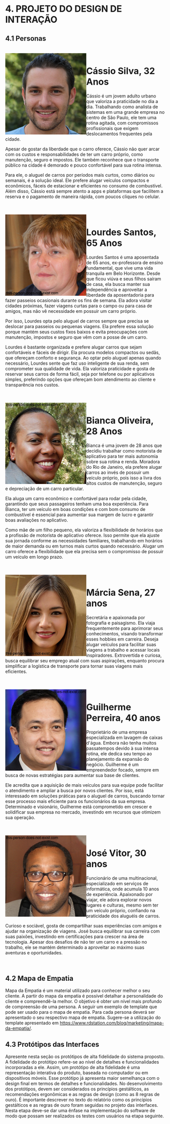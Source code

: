 # 4. PROJETO DO DESIGN DE INTERAÇÃO

## 4.1 Personas

<br>
<img align = "left" width="256" src="https://github.com/ICEI-PUC-Minas-PMV-SI/pmv-si-2024-2-pe3-t2-g6-locacar/blob/3f01cd39da080688799a37bc06c87bd8431e6425/download%20(2).jpg" />

# Cássio Silva, 32 Anos

Cássio é um jovem adulto urbano que valoriza a praticidade no dia a dia. Trabalhando como analista de sistemas em uma grande empresa no centro de São Paulo, ele tem uma rotina agitada, com compromissos profissionais que exigem deslocamentos frequentes pela cidade.

Apesar de gostar da liberdade que o carro oferece, Cássio não quer arcar com os custos e responsabilidades de ter um carro próprio, como manutenção, seguro e impostos. Ele também reconhece que o transporte público na cidade é demorado e pouco confortável para sua rotina intensa.

Para ele, o aluguel de carros por períodos mais curtos, como diários ou semanais, é a solução ideal. Ele prefere alugar veículos compactos e econômicos, fáceis de estacionar e eficientes no consumo de combustível. Além disso, Cássio está sempre atento a apps e plataformas que facilitem a reserva e o pagamento de maneira rápida, com poucos cliques no celular.

<br clear = "left">


<br>
<img align = "left" width="256" src="https://github.com/ICEI-PUC-Minas-PMV-SI/pmv-si-2024-2-pe3-t2-g6-locacar/blob/25dcfc783fdf896d436938263efd72cac9284979/download.jpg" />

# Lourdes Santos, 65 Anos

Lourdes Santos é uma aposentada de 65 anos, ex-professora de ensino fundamental, que vive uma vida tranquila em Belo Horizonte. Desde que ficou viúva e seus filhos saíram de casa, ela busca manter sua independência e aproveitar a liberdade da aposentadoria para fazer passeios ocasionais durante os fins de semana. Ela adora visitar cidades próximas, fazer viagens curtas para o campo ou para casa de amigos, mas não vê necessidade em possuir um carro próprio.

Por isso, Lourdes opta pelo aluguel de carros sempre que precisa se deslocar para passeios ou pequenas viagens. Ela prefere essa solução porque mantém seus custos fixos baixos e evita preocupações com manutenção, impostos e seguro que vêm com a posse de um carro.

Lourdes é bastante organizada e prefere alugar carros que sejam confortáveis e fáceis de dirigir. Ela procura modelos compactos ou sedãs, que ofereçam conforto e segurança. Ao optar pelo aluguel apenas quando necessário, Lourdes sente que faz uso inteligente de sua renda, sem comprometer sua qualidade de vida. Ela valoriza praticidade e gosta de reservar seus carros de forma fácil, seja por telefone ou por aplicativos simples, preferindo opções que ofereçam bom atendimento ao cliente e transparência nos custos.

<br clear = "left">



<br>
<img align = "left" width="256" src="https://github.com/ICEI-PUC-Minas-PMV-SI/pmv-si-2024-2-pe3-t2-g6-locacar/blob/60d4f159946500099cdcf6b42cd2560f150f97ec/Bianca.jpg" />

# Bianca Oliveira, 28 Anos

Bianca é uma jovem de 28 anos que decidiu trabalhar como motorista de aplicativo para ter mais autonomia sobre sua rotina e renda. Moradora do Rio de Janeiro, ela prefere alugar carros ao invés de possuir um veículo próprio, pois isso a livra dos altos custos de manutenção, seguro e depreciação de um carro particular.

Ela aluga um carro econômico e confortável para rodar pela cidade, garantindo que seus passageiros tenham uma boa experiência. Para Bianca, ter um veículo em boas condições e com bom consumo de combustível é essencial para aumentar sua margem de lucro e garantir boas avaliações no aplicativo.

Como mãe de um filho pequeno, ela valoriza a flexibilidade de horários que a profissão de motorista de aplicativo oferece. Isso permite que ela ajuste sua jornada conforme as necessidades familiares, trabalhando em horários de maior demanda ou em turnos mais curtos quando necessário. Alugar um carro oferece a flexibilidade que ela precisa sem o compromisso de possuir um veículo em longo prazo.

<br clear = "left">


<br>
<img align = "left" width="256" src="https://github.com/ICEI-PUC-Minas-PMV-SI/pmv-si-2024-2-pe3-t2-g6-locacar/blob/152354664d56a2b248c5e25daeed8d6481003cfe/Marcia%20Sena.jpg" />

# Márcia Sena, 27 anos

Secretária e apaixonada por fotografia e paisagismo. Ela viaja frequentemente para aprimorar seus conhecimentos, visando transformar esses hobbies em carreira. Deseja alugar veículos para facilitar suas viagens a trabalho e acessar locais inspiradores. Extrovertida e curiosa, busca equilibrar seu emprego atual com suas aspirações, enquanto procura simplificar a logística de transporte para tornar suas viagens mais eficientes.

<br clear = "left">




<br>
<img align = "left" width="256" src="https://github.com/ICEI-PUC-Minas-PMV-SI/pmv-si-2024-2-pe3-t2-g6-locacar/blob/564a141a27e070b5386d71d45a2cfd307dc100e0/Guilherme%20Perreira.jpg" />

# Guilherme Perreira, 40 anos

Proprietário de uma empresa especializada em lavagem de caixas d'água. Embora não tenha muitos passatempos devido à sua intensa rotina, ele dedica seu tempo ao planejamento da expansão do negócio. Guilherme é um empreendedor focado, sempre em busca de novas estratégias para aumentar sua base de clientes.

Ele acredita que a aquisição de mais veículos para sua equipe pode facilitar o atendimento e ampliar a busca por novos clientes. Por isso, está interessado em soluções práticas para o aluguel de carros, buscando tornar esse processo mais eficiente para os funcionários da sua empresa. Determinado e visionário, Guilherme está comprometido em crescer e solidificar sua empresa no mercado, investindo em recursos que otimizem sua operação.

<br clear = "left">



<br>
<img align = "left" width="256" src="https://github.com/ICEI-PUC-Minas-PMV-SI/pmv-si-2024-2-pe3-t2-g6-locacar/blob/2f0c3ca0a2cf60d2135ec98ffd7798910e04bedf/Jose%20Vitor.jpg" />

# José Vitor, 30 anos

Funcionário de uma multinacional, especializado em serviços de informática, onde acumula 10 anos de experiência. Apaixonado por viajar, ele adora explorar novos lugares e culturas, mesmo sem ter um veículo próprio, confiando na praticidade dos aluguéis de carros.

Curioso e sociável, gosta de compartilhar suas experiências com amigos e ajudar na organização de viagens. José busca equilibrar sua carreira com suas paixões, investindo em certificações para crescer na área de tecnologia. Apesar dos desafios de não ter um carro e a pressão no trabalho, ele se mantém determinado a aproveitar ao máximo suas aventuras e oportunidades.

<br clear = "left">


## 4.2 Mapa de Empatia
Mapa da Empatia é um material utilizado para conhecer melhor o seu cliente. A partir do mapa da empatia é possível detalhar a personalidade do cliente e compreendê-la melhor. O objetivo é obter um nível mais profundo de compreensão de uma persona. A seguir um exemplo de template que pode ser usado para o mapa de empatia. Para cada persona deverá ser apresentado o seu respectivo mapa de empatia. Sugere-se a utilização do template apresentado em https://www.rdstation.com/blog/marketing/mapa-da-empatia/.

## 4.3 Protótipos das Interfaces
Apresente nesta seção os protótipos de alta fidelidade do sistema proposto. A fidelidade do protótipo refere-se ao nível de detalhes e funcionalidades incorporadas a ele. Assim, um protótipo de alta fidelidade é uma representação interativa do produto, baseada no computador ou em dispositivos móveis. Esse protótipo já apresenta maior semelhança com o design final em termos de detalhes e funcionalidades. No desenvolvimento dos protótipos, devem ser considerados os princípios gestálticos, as recomendações ergonômicas e as regras de design (como as 8 regras de ouro). É importante descrever no texto do relatório como os princípios gestálticos e as regras de ouro foram seguidas no projeto das interfaces. Nesta etapa deve-se dar uma ênfase na implementação do software de modo que possam ser realizados os testes com usuários na etapa seguinte.

